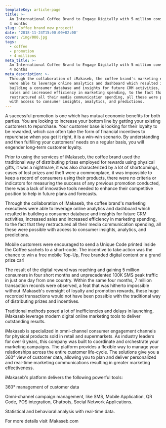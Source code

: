 ```yaml
---
templateKey: article-page
title: >-
  An International Coffee Brand to Engage Digitally with 5 million consumers in
  4 months
slug: Coffee brand new project!
date: '2018-11-24T15:00:00+02:00'
cover: /img/000.jpg
tags:
  - coffee
  - promotion
  - 4 millions
meta_title: >-
  An International Coffee Brand to Engage Digitally with 5 million consumers in
  4 months
meta_description: >-
  Through the collaboration of iMakaseb, the coffee brand's marketing executives
  were able to leverage online analytics and dashboard which resulted in
  building a consumer database and insights for future CRM activities, increased
  sales and increased efficiency in marketing spending, to the fact that they
  restructured all their media communication spending, all these were possible
  with access to consumer insights, analytics, and predictions.
---
```

A successful promotion is one which has mutual economic benefits for both parties. You are looking to increase your bottom line by getting your existing customers to repurchase. Your customer base is looking for their loyalty to be rewarded, which can often take the form of financial incentives to repurchase when you get it right, it is a win-win scenario. By understanding and then fulfilling your customers' needs on a regular basis, you will engender long-term customer loyalty.  



Prior to using the services of iMakaseb, the coffee brand used the traditional way of distributing prizes employed for rewards using physical gifts, it was a nightmare, it was also characterized by a lot of shortcomings, cases of lost prizes and theft were a commonplace, it was impossible to keep a record of consumers using their products, there were no criteria or indicators for measuring the success of any previous promotion conducted, there was a lack of innovative tools needed to enhance their competitive position to help in future plans and forecasts.



Through the collaboration of iMakaseb, the coffee brand's marketing executives were able to leverage online analytics and dashboard which resulted in building a consumer database and insights for future CRM activities, increased sales and increased efficiency in marketing spending, to the fact that they restructured all their media communication spending, all these were possible with access to consumer insights, analytics, and predictions. 



Mobile customers were encouraged to send a Unique Code printed inside the Coffee sachets to a short-code. The incentive to take action was the chance to win a free mobile Top-Up, Free branded digital content or a grand prize car!



The result of the digital reward was reaching and gaining 5 million consumers in four short months and unprecedented 100K SMS peak traffic in just one day from one country. Within the same four months, 7 million transaction records were observed, a feat that was hitherto impossible without iMakaseb's oversight of loyalty and promotion rewards, these huge recorded transactions would not have been possible with the traditional way of distributing prizes and incentives.  



Traditional methods posed a lot of inefficiencies and delays in launching, iMakaseb leverage modern digital online marketing tools to deliver outstanding results.



iMakaseb is specialized in omni-channel consumer engagement channels for physical products sold in retail and supermarkets. As industry leaders for over 6 years, this company was built to coordinate and orchestrate your marketing campaigns. The platform provides a flexible way to manage your relationships across the entire customer life-cycle. The solutions give you a 360° view of customer data, allowing you to plan and deliver personalized and real-time marketing communications resulting in greater marketing effectiveness.  



iMakaseb's platform delivers the following powerful tools: 

360° management of customer data 

Omni-channel campaign management, like SMS, Mobile Application, QR Code, POS integration, Chatbots, Social Network Applications.

Statistical and behavioral analysis with real-time data. 

For more details visit iMakaseb.com
